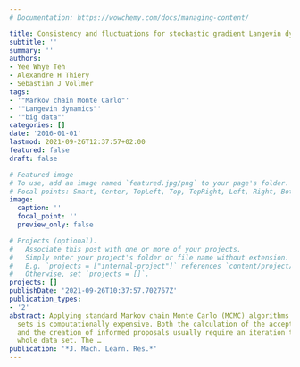 ```yaml
---
# Documentation: https://wowchemy.com/docs/managing-content/

title: Consistency and fluctuations for stochastic gradient Langevin dynamics
subtitle: ''
summary: ''
authors:
- Yee Whye Teh
- Alexandre H Thiery
- Sebastian J Vollmer
tags:
- '"Markov chain Monte Carlo"'
- '"Langevin dynamics"'
- '"big data"'
categories: []
date: '2016-01-01'
lastmod: 2021-09-26T12:37:57+02:00
featured: false
draft: false

# Featured image
# To use, add an image named `featured.jpg/png` to your page's folder.
# Focal points: Smart, Center, TopLeft, Top, TopRight, Left, Right, BottomLeft, Bottom, BottomRight.
image:
  caption: ''
  focal_point: ''
  preview_only: false

# Projects (optional).
#   Associate this post with one or more of your projects.
#   Simply enter your project's folder or file name without extension.
#   E.g. `projects = ["internal-project"]` references `content/project/deep-learning/index.md`.
#   Otherwise, set `projects = []`.
projects: []
publishDate: '2021-09-26T10:37:57.702767Z'
publication_types:
- '2'
abstract: Applying standard Markov chain Monte Carlo (MCMC) algorithms to large data
  sets is computationally expensive. Both the calculation of the acceptance probability
  and the creation of informed proposals usually require an iteration through the
  whole data set. The …
publication: '*J. Mach. Learn. Res.*'
---
```


